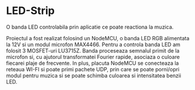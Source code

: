# LED-Strip

O banda LED controlabila prin aplicatie ce poate reactiona la muzica.

Proiectul a fost realizat folosind un NodeMCU, o banda LED RGB alimentata la 12V si un modul microfon MAX4466. Pentru a controla banda LED am folosit 3 MOSFET-uri LU3715Z. Banda proceseaza semnalul primit de la microfon si, cu ajutorul transformatei Fourier rapide, asociaza o culoare fiecarei plaje de frecvente. In plus, placuta NodeMCU se conecteaza la reteaua WI-FI si poate primi pachete UDP, prin care se poate porni/opri modul pentru muzica si se poate schimba culoarea si intensitatea benzii LED.
